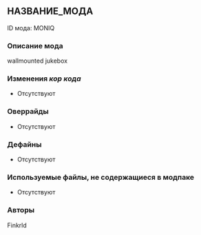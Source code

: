 
## НАЗВАНИЕ_МОДА

ID мода: MONIQ


### Описание мода

wallmounted jukebox


### Изменения *кор кода*

- Отсутствуют

### Оверрайды

- Отсутствуют


### Дефайны

- Отсутствуют


### Используемые файлы, не содержащиеся в модпаке

- Отсутствуют


### Авторы

Finkrld
